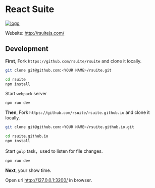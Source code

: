 # React Suite

[![logo](https://user-images.githubusercontent.com/1203827/44192693-0440f400-a163-11e8-9d7c-0cc55797e0cb.png)](https://rsuitejs.com)

Website: http://rsuitejs.com/

## Development



**First**, Fork `https://github.com/rsuite/rsuite` and clone it locally.

```zsh
git clone git@github.com:<YOUR NAME>/rsuite.git

cd rsuite
npm install
```

Start `webpack` server

```zsh
npm run dev
```

**Then**, Fork `https://github.com/rsuite/rsuite.github.io` and clone it locally.

```zsh
git clone git@github.com:<YOUR NAME>/rsuite.github.io.git

cd rsuite.github.io
npm install
```

Start `gulp` task，used to listen for file changes.

```zsh
npm run dev
```


**Next**, your show time.

Open url http://127.0.0.1:3200/ in browser.